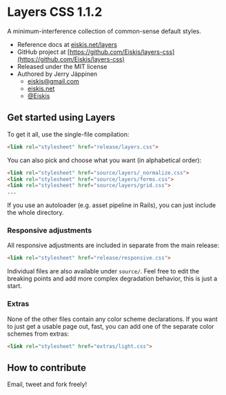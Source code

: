 
# Layers CSS 1.1.2

A minimum-interference collection of common-sense default styles.

- Reference docs at [eiskis.net/layers](http://eiskis.net/layers/)
- GitHub project at [https://github.com/Eiskis/layers-css](https://github.com/Eiskis/layers-css)
- Released under the MIT license
- Authored by Jerry Jäppinen
	- [eiskis@gmail.com](mailto:eiskis@gmail.com)
	- [eiskis.net](http://eiskis.net/)
	- [@Eiskis](https://twitter.com/Eiskis)



## Get started using Layers

To get it all, use the single-file compilation:

```html
<link rel="stylesheet" href="release/layers.css">
```

You can also pick and choose what you want (in alphabetical order):

```html
<link rel="stylesheet" href="source/layers/_normalize.css">
<link rel="stylesheet" href="source/layers/forms.css">
<link rel="stylesheet" href="source/layers/grid.css">
...
```

If you use an autoloader (e.g. asset pipeline in Rails), you can just include the whole directory.



### Responsive adjustments

All responsive adjustments are included in separate from the main release:

```html
<link rel="stylesheet" href="release/responsive.css">
```

Individual files are also available under `source/`. Feel free to edit the breaking points and add more complex degradation behavior, this is just a start.



### Extras

None of the other files contain any color scheme declarations. If you want to just get a usable page out, fast, you can add one of the separate color schemes from extras:

```html
<link rel="stylesheet" href="extras/light.css">
```



## How to contribute

Email, tweet and fork freely!


